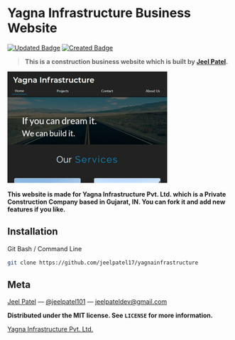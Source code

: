 # Yagna Infrastructure Business Website
[![Updated Badge](https://badges.pufler.dev/updated/jeelpatel17/yagnainfrastructure)](https://github.com/jeelpatel17/yagnainfrastructure)
[![Created Badge](https://badges.pufler.dev/created/jeelpatel17/yagnainfrastructure)](https://github.com/jeelpatel17/yagnainfrastructure)
> **This is a construction business website which is built by [Jeel Patel](https://github.com/jeelpatel17).**

![](yagna-infrastructure.png)

**This website is made for Yagna Infrastructure Pvt. Ltd. which is a Private Construction Company based in Gujarat, IN.
You can fork it and add new features if you like.**

## Installation

Git Bash / Command Line

```sh
git clone https://github.com/jeelpatel17/yagnainfrastructure
```

## Meta

[Jeel Patel](https://jeelpatel17.github.io) — [@jeelpatel101](https://twitter.com/jeelpatel101) — jeelpateldev@gmail.com

**Distributed under the MIT license. See ``LICENSE`` for more information.**

[Yagna Infrastructure Pvt. Ltd.](https://jeelpatel17.github.io/yagnainfrastructure)
